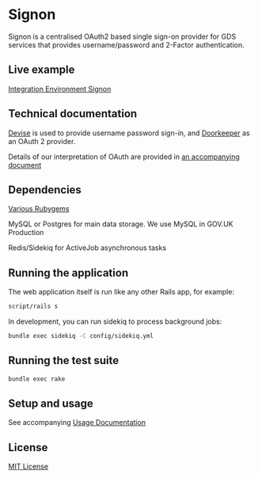 # Signon

Signon is a centralised OAuth2 based single sign-on provider for GDS services
that provides username/password and 2-Factor authentication.

## Live example

[Integration Environment Signon](https://signon.integration.publishing.service.gov.uk)

## Technical documentation

[Devise](https://github.com/plataformatec/devise) is used to provide username 
password sign-in, and [Doorkeeper](https://github.com/applicake/doorkeeper/)
as an OAuth 2 provider.

Details of our interpretation of OAuth are provided in
[an accompanying document](docs/oauth.md)

## Dependencies

[Various Rubygems](Gemfile)

MySQL or Postgres for main data storage. We use MySQL in GOV.UK Production

Redis/Sidekiq for ActiveJob asynchronous tasks

## Running the application

The web application itself is run like any other Rails app, for example:

```sh
script/rails s
```

In development, you can run sidekiq to process background jobs:

```sh
bundle exec sidekiq -C config/sidekiq.yml
```

## Running the test suite

```sh
bundle exec rake
```

## Setup and usage

See accompanying [Usage Documentation](docs/usage.md)

## License

[MIT License](LICENCE)


